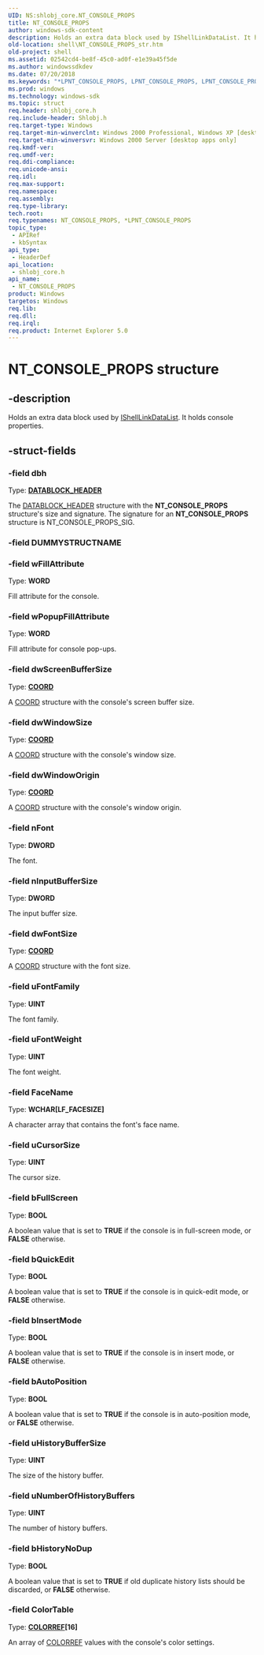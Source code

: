 ```yaml
---
UID: NS:shlobj_core.NT_CONSOLE_PROPS
title: NT_CONSOLE_PROPS
author: windows-sdk-content
description: Holds an extra data block used by IShellLinkDataList. It holds console properties.
old-location: shell\NT_CONSOLE_PROPS_str.htm
old-project: shell
ms.assetid: 02542cd4-be8f-45c0-ad0f-e1e39a45f5de
ms.author: windowssdkdev
ms.date: 07/20/2018
ms.keywords: "*LPNT_CONSOLE_PROPS, LPNT_CONSOLE_PROPS, LPNT_CONSOLE_PROPS structure pointer [Windows Shell], NT_CONSOLE_PROPS, NT_CONSOLE_PROPS structure [Windows Shell], _win32_NT_CONSOLE_PROPS_str, shell.NT_CONSOLE_PROPS_str, shlobj_core/LPNT_CONSOLE_PROPS, shlobj_core/NT_CONSOLE_PROPS"
ms.prod: windows
ms.technology: windows-sdk
ms.topic: struct
req.header: shlobj_core.h
req.include-header: Shlobj.h
req.target-type: Windows
req.target-min-winverclnt: Windows 2000 Professional, Windows XP [desktop apps only]
req.target-min-winversvr: Windows 2000 Server [desktop apps only]
req.kmdf-ver: 
req.umdf-ver: 
req.ddi-compliance: 
req.unicode-ansi: 
req.idl: 
req.max-support: 
req.namespace: 
req.assembly: 
req.type-library: 
tech.root: 
req.typenames: NT_CONSOLE_PROPS, *LPNT_CONSOLE_PROPS
topic_type:
 - APIRef
 - kbSyntax
api_type:
 - HeaderDef
api_location:
 - shlobj_core.h
api_name:
 - NT_CONSOLE_PROPS
product: Windows
targetos: Windows
req.lib: 
req.dll: 
req.irql: 
req.product: Internet Explorer 5.0
---
```


# NT_CONSOLE_PROPS structure


## -description


Holds an extra data block used by <a href="https://msdn.microsoft.com/ac3279ad-1413-48bf-a830-4ec128352573">IShellLinkDataList</a>. It holds console properties.


## -struct-fields




### -field dbh

Type: <b><a href="https://msdn.microsoft.com/06de45c2-8cb5-45e3-9639-d4625c24d27b">DATABLOCK_HEADER</a></b>

The <a href="https://msdn.microsoft.com/06de45c2-8cb5-45e3-9639-d4625c24d27b">DATABLOCK_HEADER</a> structure with the <b>NT_CONSOLE_PROPS</b> structure's size and signature. The signature for an <b>NT_CONSOLE_PROPS</b> structure is NT_CONSOLE_PROPS_SIG.


### -field DUMMYSTRUCTNAME

 


### -field wFillAttribute

Type: <b>WORD</b>

Fill attribute for the console.


### -field wPopupFillAttribute

Type: <b>WORD</b>

Fill attribute for console pop-ups.


### -field dwScreenBufferSize

Type: <b><a href="https://msdn.microsoft.com/d730c46e-ea17-475e-b956-8ee5f4f5c04e">COORD</a></b>

A <a href="https://msdn.microsoft.com/d730c46e-ea17-475e-b956-8ee5f4f5c04e">COORD</a> structure with the console's screen buffer size.


### -field dwWindowSize

Type: <b><a href="https://msdn.microsoft.com/d730c46e-ea17-475e-b956-8ee5f4f5c04e">COORD</a></b>

A <a href="https://msdn.microsoft.com/d730c46e-ea17-475e-b956-8ee5f4f5c04e">COORD</a> structure with the console's window size.


### -field dwWindowOrigin

Type: <b><a href="https://msdn.microsoft.com/d730c46e-ea17-475e-b956-8ee5f4f5c04e">COORD</a></b>

A <a href="https://msdn.microsoft.com/d730c46e-ea17-475e-b956-8ee5f4f5c04e">COORD</a> structure with the console's window origin.


### -field nFont

Type: <b>DWORD</b>

The font.


### -field nInputBufferSize

Type: <b>DWORD</b>

The input buffer size.


### -field dwFontSize

Type: <b><a href="https://msdn.microsoft.com/d730c46e-ea17-475e-b956-8ee5f4f5c04e">COORD</a></b>

A <a href="https://msdn.microsoft.com/d730c46e-ea17-475e-b956-8ee5f4f5c04e">COORD</a> structure with the font size.


### -field uFontFamily

Type: <b>UINT</b>

The font family.


### -field uFontWeight

Type: <b>UINT</b>

The font weight.


### -field FaceName

Type: <b>WCHAR[LF_FACESIZE]</b>

A character array that contains the font's face name.


### -field uCursorSize

Type: <b>UINT</b>

The cursor size.


### -field bFullScreen

Type: <b>BOOL</b>

A boolean value that is set to <b>TRUE</b> if the console is in full-screen mode, or <b>FALSE</b> otherwise.


### -field bQuickEdit

Type: <b>BOOL</b>

A boolean value that is set to <b>TRUE</b> if the console is in quick-edit mode, or <b>FALSE</b> otherwise.


### -field bInsertMode

Type: <b>BOOL</b>

A boolean value that is set to <b>TRUE</b> if the console is in insert mode, or <b>FALSE</b> otherwise.


### -field bAutoPosition

Type: <b>BOOL</b>

A boolean value that is set to <b>TRUE</b> if the console is in auto-position mode, or <b>FALSE</b> otherwise.


### -field uHistoryBufferSize

Type: <b>UINT</b>

The size of the history buffer.


### -field uNumberOfHistoryBuffers

Type: <b>UINT</b>

The number of history buffers.


### -field bHistoryNoDup

Type: <b>BOOL</b>

A boolean value that is set to <b>TRUE</b> if old duplicate history lists should be discarded, or <b>FALSE</b> otherwise.


### -field ColorTable

Type: <b><a href="https://msdn.microsoft.com/b87d3de2-7a13-44ef-8253-c6851a75fa54">COLORREF</a>[16]</b>

An array of <a href="https://msdn.microsoft.com/b87d3de2-7a13-44ef-8253-c6851a75fa54">COLORREF</a> values with the console's color settings.

